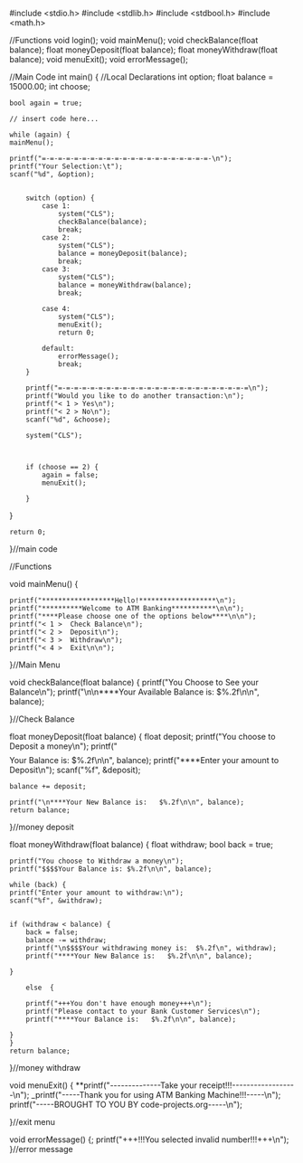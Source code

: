 #include <stdio.h>
#include <stdlib.h>
#include <stdbool.h>
#include <math.h>

//Functions
void login();
void mainMenu();
void checkBalance(float balance);
float moneyDeposit(float balance);
float moneyWithdraw(float balance);
void menuExit();
void errorMessage();


//Main Code
int main() {
    //Local Declarations
    int option;
    float balance = 15000.00;
    int choose;
    
    bool again = true;
    
    // insert code here...
    
    while (again) {
    mainMenu();
    
    printf("=-=-=-=-=-=-=-=-=-=-=-=-=-=-=-=-=-=-=-=-=-\n");
    printf("Your Selection:\t");
    scanf("%d", &option);
    
    
        switch (option) {
            case 1:
            	system("CLS");
                checkBalance(balance);
                break;
            case 2:
            	system("CLS");
                balance = moneyDeposit(balance);
                break;
            case 3:
            	system("CLS");
                balance = moneyWithdraw(balance);
                break;
            
            case 4:
            	system("CLS");
                menuExit();
                return 0;
                
            default:
                errorMessage();
                break;
        }
        
        printf("=-=-=-=-=-=-=-=-=-=-=-=-=-=-=-=-=-=-=-=-=-=-=-=\n");
        printf("Would you like to do another transaction:\n");
        printf("< 1 > Yes\n");
        printf("< 2 > No\n");
        scanf("%d", &choose);
        
        system("CLS");
        
        
        
        if (choose == 2) {
            again = false;
            menuExit();
            
        }
       
}

    
    return 0;
}//main code



//Functions

void mainMenu() {
    
    printf("******************Hello!*******************\n");
    printf("**********Welcome to ATM Banking***********\n\n");
    printf("****Please choose one of the options below****\n\n");
    printf("< 1 >  Check Balance\n");
    printf("< 2 >  Deposit\n");
    printf("< 3 >  Withdraw\n");
    printf("< 4 >  Exit\n\n");
    
}//Main Menu

void checkBalance(float balance) {
    printf("You Choose to See your Balance\n");
    printf("\n\n****Your Available Balance is:   $%.2f\n\n", balance);
    
}//Check Balance

float moneyDeposit(float balance) {
    float deposit;
    printf("You choose to Deposit a money\n");
    printf("$$$$Your Balance is: $%.2f\n\n", balance);
    printf("****Enter your amount to Deposit\n");
    scanf("%f", &deposit);
    
    
    balance += deposit;
    
    printf("\n****Your New Balance is:   $%.2f\n\n", balance);
    return balance;
    
}//money deposit

float moneyWithdraw(float balance) {
    float withdraw;
    bool back = true;
    
    printf("You choose to Withdraw a money\n");
    printf("$$$$Your Balance is: $%.2f\n\n", balance);
    
    while (back) {
    printf("Enter your amount to withdraw:\n");
    scanf("%f", &withdraw);
    
    
    if (withdraw < balance) {
        back = false;
        balance -= withdraw;
        printf("\n$$$$Your withdrawing money is:  $%.2f\n", withdraw);
        printf("****Your New Balance is:   $%.2f\n\n", balance);
        
    }
    
        else  {
        
        printf("+++You don't have enough money+++\n");
        printf("Please contact to your Bank Customer Services\n");
        printf("****Your Balance is:   $%.2f\n\n", balance);
    
    }
    }
    return balance;
    
    
}//money withdraw

void menuExit() {
    **printf("--------------Take your receipt!!!------------------\n");
    _printf("-----Thank you for using ATM Banking Machine!!!-----\n");
    printf("-----BROUGHT TO YOU BY code-projects.org-----\n");
    
    
}//exit menu

void errorMessage() {;
    printf("+++!!!You selected invalid number!!!+++\n");
}//error message
